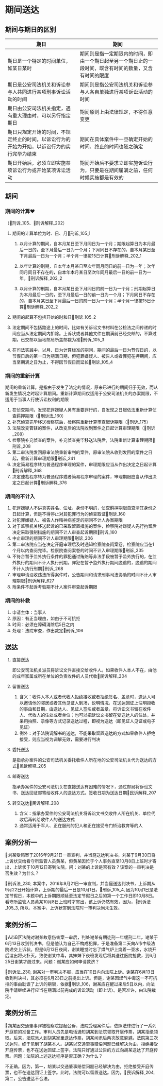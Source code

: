 # 期间送达


## 期间与期日的区别

期日|期间
--|--
期日是一个特定的时间单位，如某日某时|期间则是指一定期限内的时间，即由一个期日起至另一个期日止的一段时间，既含有时间的数量，又含有时间的限度
期日是公安司法机关和诉讼参与人共同进行某项刑事诉讼活动的时间|期间则是指公安司法机关和诉讼参与人各自单独进行某项诉讼活动的时间
期日由公安司法机关指定，遇有重大理由时，可以另行指定期日|期间原则上由法律规定，不得任意变更
期日只规定开始的时间，不规定终止的时间，以诉讼行为的开始为开始，以诉讼行为的实行完毕为结束|期间在具体案件中一旦确定开始的时间，终止的时间也随之确定
期日开始后，必须立即实施某项诉讼行为或开始某项诉讼活动|期间开始后不要求立即实施诉讼行为，只要是在期间届满之前，任何时候实施都是有效的


## 期间

### 期间的计算❤️
（🚪刑诉_105、🚪刑诉解释_202）

1. 期间的计算单位为时、日、月🚪刑诉_105_1

    1. 以月计算的期间，自本月某日至下月同日为一个月；期限起算日为本月最后一日的，至下月最后一日为一个月；下月同日不存在的，自本月某日至下月最后一日为一个月；半个月一律按15日计算🚪刑诉解释_202_1

    2. 以年计算的刑期，自本年本月某日至次年同月同日的前一日为一年；次年同月同日不存在的，自本年本月某日至次年同月最后一日的前一日为一年。🚪刑诉解释_202_2
    
    3. 以月计算的刑期，自本月某日至下月同日的前一日为一个月；刑期起算日为本月最后一日的，至下月最后一日的前一日为一个月；下月同日不存在的，自本月某日至下月最后一日的前一日为一个月；半个月一律按15日计算🚪刑诉解释_202_2

2. 期间的起算不包括开始的时和日🚪刑诉_105_2

3. 法定期间不包括路途上的时间，比如有关诉讼文书材料在公检法之间传递的时间应当从法定期间内扣除。上诉状或者其他文件在期满前已经交邮的，不算过期，已交邮以当地邮局所盖邮戳为准🚪刑诉_105_3

4. 在司法实践中，以月、日为计算标准的期间，期间的最后一日为节假日的，以节假日后的第一日为期满日期，但犯罪嫌疑人、被告人或者罪犯在押期间，应当至期满之日为止，不得因节假日而延长🚪刑诉_105_4


### 期间的重新计算

期间的重新计算，是指由于发生了法定的情况，原来已进行的期间归于无效，而从新发生情况之时起计算期间。重新计算期间仅适用于公安司法机关的办案期限，不适用于当事人行使诉讼权利的期限

1. 在侦查期间，发现犯罪嫌疑人另有重要罪行的，自发现之日起依法重新计算侦查羁押期限（🚪刑诉法_160）
2. 补充侦查完毕移送检察院后，检察院重新计算审查起诉期限（🚪刑诉_175）
3. 法院改变管辖的案件，从改变后的法院收到案件之日起计算审理期限（🚪刑诉_208）
4. 检察院补充侦查的案件，补充侦查完毕移送法院后，法院重新计算审理期限🚪刑诉_208
5. 第二审法院发回原审法院重新审判的案件，原审法院从收到发回的案件之日起，重新计算审理期限🚪刑诉_241
6. 决定简易程序转为普通程序审理的案件，审理期限应当从作出决定之日起计算🚪刑诉解释_368
7. 决定速裁程序转为普通程序或者简易程序审理的案件，审理期限应当从作出决定之日起计算🚪刑诉解释_376



### 期间的不计入

1. 犯罪嫌疑人不讲真实姓名、住址，身份不明的，侦查羁押期限自查清其身份之日起计算，但是不得停止对其犯罪行为的侦查取证🚪刑诉_160
2. 对犯罪嫌疑人、被告人作精神病鉴定的期间不计人办案期限
3. 对于监察机关移送起诉的已采取留置措施的案件，检察院对嫌疑人先行拘留后决定采取强制措施的期间不计人审查起诉期限🚪刑诉_160
4. 中止审理的期间不计人审理期限🚪刑诉_206
5. 第二审法院应当在决定开庭审理后及时通知检察院查阅案卷。检察院应当在1个月以内查阅完毕。检察院查阅案卷的时间不计入审理期限🚪刑诉_235
6. 不符合暂予监外执行条件的罪犯通过贿赂等非法手段被暂予监外执行的，在监外执行的期间不计人执行刑期。罪犯在暂予监外执行期间脱逃的，脱逃的期间不计人执行刑期🚪刑诉_268
7. 审理申请没收违法所得案件时，公告期间和请求刑事司法协助的时间不计人审理期限🚪刑诉解释_627
8. 附条件不起诉考验期不计人案件审查起诉期限



### 期间的补救

1. 申请主体：当事人
1. 原因：有正当理由，如由于不可抗拒
1. 时间：必须在障碍消除后5日之内
1. 处理：法院审查，作出裁定🚪刑诉_106

## 送达

1. 直接送达
    
    即公安司法机关派员将诉讼文件直接交给收件人。如果收件人本人不在，由他的成年家属或所在单位的负责收件的人员代收🚪民诉解释_204


1. 留置送达
    1. 含义：收件人本人或者代收人拒绝接收或者拒绝签名、盖章时，送达人可以邀请他的邻居或者其他见证人到场，说明情况，在送达回证上注明拒收的事由和日期，由送达人、见证人签名或者盖章，将诉讼文书留在收件人、代收人的住处或者单位；也可以把诉讼文书留在受送达人的住处，并采用拍照、录像等方式记录送达过程，即视为送达（即见证人见证或电子见证）
    2. 例外：对于法院调解书的送达，不能采取留置送达的方式如果收件人拒绝接受，则应当视为调解无效，需要进行判决
2. 委托送达

    是指承办案件的公安司法机关委托收件人所在地的公安司法机关代为送达的方式🚪民诉解释_205

1. 邮寄送达

    指承办案件的公安司法机关在直接送达有困难的情况下，通过邮局将诉讼文书、送达回证邮寄给收件人的送达方式。签收日期为送达日期🚪民诉解释_207

1. 转交送达🚪民诉解释_208
    1. 含义：指承办案件的公安司法机关将诉讼文书交收件人所在机关、单位代收后再转给收件人的送达方式
    1. 通常适用于军人、正在服刑的犯人和正在接受专门矫治教育等的人


## 案例分析一
🍐刘某受贿案于2016年9月21日一审宣判，并当庭送达判决书。刘某于9月30日将上诉状交给看守所监管人员黄某，但黄某因忙于个人事务直至10月8日上班时才寄出，上诉状于10月12日寄到法院。问：刘某的上诉是否有效？该案的一审判决是否生效？为什么？

🚪刑诉法_230, 本案中，2016年9月21日一审宣判，并当庭送达判决书，上诉期从9月22日开始计算，上诉期的最后一日是10月1日。🚪刑诉_105_4, 因为10月1日是法定节假日，本题中的上诉期限顺延至法定节假日之后的第一个工作日即10月8日。看守所监管人员黄某10月8日上班时才寄出，该上诉仍然有效，因为，🚪刑诉法_105_3, 所以，本案中，上诉状寄到法院时一审判决尚未生效。

## 案例分析二
🍐A市B区法院对谢某故意伤害案一审后，判处谢某有期徒刑一年缓刑二年。谢某于6月13日收到判决书，但是他认为自己不构成犯罪，于是准备第二天向A市中级法院递交上诉状。但是6月13日夜间，谢某睡觉时忘了煤气炉上烧着一壶水，水烧开后溢出将火扑灭，致使谢某中毒，其妹妹下夜班发现后将其送往医院抢救，到6月25日谢某才醒过来。问题：谢某应如何申请救济？

🚪刑诉法_230, 谢某对一审判决不服，应当在10日内向法院上诉。谢某在6月13日收到判决书，其必须在6月23日之前提出上诉。但是，谢某因煤气中毒这一不可抗拒的事由耽误了上诉的期限，依据🚪刑诉_106，谢某应在醒过来后5日以内，向法院申请继续进行应当在期满以前完成的诉讼活动（即上诉）。是否准许，由法院裁定。

## 案例分析三
🍐胡某因交通肇事罪被检察院提起公诉，法院受理案件后，依照法律进行了一系列开庭前的准备工作。审判人员先是电话通知胡某到法院领取开庭传票，胡某拒绝领取。后来，法院派人到胡某家里送达传票，胡某闻讯后两次故意躲避。法院第三次送达时，终于见到了胡某本人。胡某以交通肇事赔偿问题已经解决为由，拒绝接受开庭传票，也不在送达回证上签字。法院只好通过公告的方式向胡某送达了开庭传票。问题：法院的上述送达程序是否正确？为什么？

不正确。因为，第一，胡某以交通肇事赔偿问题已经解决为由，拒绝接受开庭传票，也不在送达回证上签字。此时，法院可以留置送达。因为，🚪民诉解释_204, 第二，公告送达不合法。